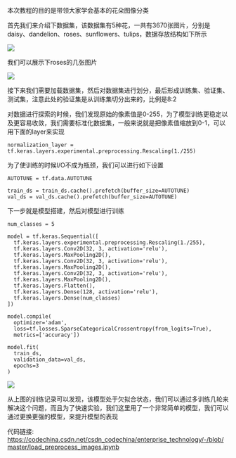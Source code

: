 本次教程的目的是带领大家学会基本的花朵图像分类

首先我们来介绍下数据集，该数据集有5种花，一共有3670张图片，分别是daisy、dandelion、roses、sunflowers、tulips，数据存放结构如下所示

![](https://maoxianxin1996.oss-accelerate.aliyuncs.com/codechina1/20210722184808.png)

我们可以展示下roses的几张图片

![](https://maoxianxin1996.oss-accelerate.aliyuncs.com/codechina1/20210722185200.png)

接下来我们需要加载数据集，然后对数据集进行划分，最后形成训练集、验证集、测试集，注意此处的验证集是从训练集切分出来的，比例是8:2

对数据进行探索的时候，我们发现原始的像素值是0-255，为了模型训练更稳定以及更容易收敛，我们需要标准化数据集，一般来说就是把像素值缩放到0-1，可以用下面的layer来实现

```
normalization_layer = tf.keras.layers.experimental.preprocessing.Rescaling(1./255)
```

为了使训练的时候I/O不成为瓶颈，我们可以进行如下设置

```
AUTOTUNE = tf.data.AUTOTUNE

train_ds = train_ds.cache().prefetch(buffer_size=AUTOTUNE)
val_ds = val_ds.cache().prefetch(buffer_size=AUTOTUNE)
```

下一步就是模型搭建，然后对模型进行训练

```
num_classes = 5

model = tf.keras.Sequential([
  tf.keras.layers.experimental.preprocessing.Rescaling(1./255),
  tf.keras.layers.Conv2D(32, 3, activation='relu'),
  tf.keras.layers.MaxPooling2D(),
  tf.keras.layers.Conv2D(32, 3, activation='relu'),
  tf.keras.layers.MaxPooling2D(),
  tf.keras.layers.Conv2D(32, 3, activation='relu'),
  tf.keras.layers.MaxPooling2D(),
  tf.keras.layers.Flatten(),
  tf.keras.layers.Dense(128, activation='relu'),
  tf.keras.layers.Dense(num_classes)
])

model.compile(
  optimizer='adam',
  loss=tf.losses.SparseCategoricalCrossentropy(from_logits=True),
  metrics=['accuracy'])

model.fit(
  train_ds,
  validation_data=val_ds,
  epochs=3
)
```

![](https://maoxianxin1996.oss-accelerate.aliyuncs.com/codechina1/20210722185740.png)

从上图的训练记录可以发现，该模型处于欠拟合状态，我们可以通过多训练几轮来解决这个问题，而且为了快速实验，我们这里用了一个非常简单的模型，我们可以通过更换更强的模型，来提升模型的表现

代码链接: https://codechina.csdn.net/csdn_codechina/enterprise_technology/-/blob/master/load_preprocess_images.ipynb